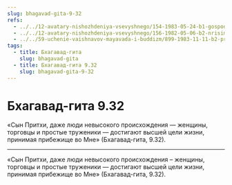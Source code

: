 ```yaml
---
slug: bhagavad-gita-9-32
refs:
  - ../../12-avatary-nishozhdeniya-vsevyshnego/154-1983-05-24-b1-gospod-narasimhadev.md
  - ../../12-avatary-nishozhdeniya-vsevyshnego/156-1982-05-06-b2-nrisimhadev-i-proshlaya-zhizn-prahlady-maharadzha.md
  - ../../59-uchenie-vaishnavov-mayavada-i-buddizm/899-1983-11-11-b2-predannost-prevyshe-osvobozhdeniya-v-brahmane.md
tags:
  - title: Бхагавад-гита
    slug: bhagavad-gita
  - title: Бхагавад-гита 9.32
    slug: bhagavad-gita-9-32
---
```


# Бхагавад-гита 9.32

«Сын Притхи, даже люди невысокого происхождения — женщины, торговцы и простые труженики — достигают высшей цели жизни, принимая прибежище во Мне» (Бхагавад-гита, 9.32).

---

«Сын Притхи, даже люди невысокого происхождения – женщины, торговцы и простые труженики — достигают высшей цели жизни, принимая прибежище во Мне» (Бхагавад-гита, 9.32).
